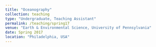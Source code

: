 ```yaml
---
title: "Oceanography"
collection: teaching
type: "Undergraduate, Teaching Assistant"
permalink: /teaching/spring17
venue: "Earth & Environmental Science, University of Pennsylvania"
date: Spring 2017
location: "Philadelphia, USA"
---
```

